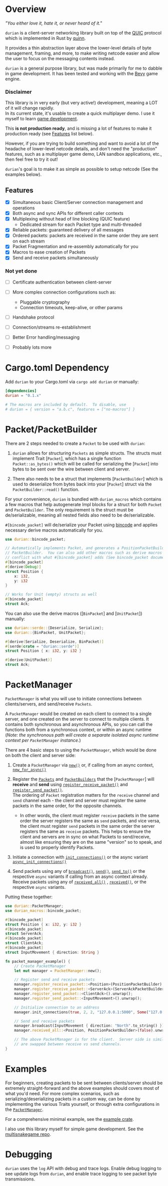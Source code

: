 # Overview
_"You either love it, hate it, or never heard of it."_

`durian` is a client-server networking library built on top of the [QUIC](https://en.wikipedia.org/wiki/QUIC) protocol which is
implemented in Rust by [quinn](https://github.com/quinn-rs/quinn).

It provides a thin abstraction layer above the lower-level details of byte management,
framing, and more, to make writing netcode easier and allow the user to focus on the messaging
contents instead.

`durian` is a general purpose library, but was made primarily for me to dabble in game development.  It has been
tested and working with the [Bevy](https://bevyengine.org/) game engine.

### Disclaimer
This library is in very early (but very active!) development, meaning a LOT of it will change rapidly.  
In its current state, it's usable to create a quick multiplayer demo.  I use it myself to learn [game
development](https://github.com/spoorn/multisnakegame).

This __is not production ready__, and is missing a lot of features to make it production ready (see [Features](#features) list below).

However, if you are trying to build something and want to avoid a lot of the headache of lower-level netcode details,
and don't need the "production" features, such as a multiplayer game demo, LAN sandbox applications, etc., then feel
free to try it out!  

`durian`'s goal is to make it as simple as possible to setup netcode (See the examples below).

## Features

* [x] Simultaneous basic Client/Server connection management and operations
* [x] Both async and sync APIs for different caller contexts
* [x] Multiplexing without head of line blocking (QUIC feature)
  * Dedicated stream for each Packet type and multi-threaded
* [x] Reliable packets: guaranteed delivery of all messages
* [x] Ordered packets: packets are received in the same order they are sent on each stream 
* [x] Packet Fragmentation and re-assembly automatically for you
* [x] Macros to ease creation of Packets
* [x] Send and receive packets simultaneously

### Not yet done

* [ ] Certificate authentication between client-server
* [ ] More complex connection configurations such as:
  * Pluggable cryptography
  * Connection timeouts, keep-alive, or other params
* [ ] Handshake protocol
* [ ] Connection/streams re-establishment
* [ ] Better Error handling/messaging
* [ ] Probably lots more


# Cargo.toml Dependency

Add `durian` to your Cargo.toml via `cargo add durian` or manually:

```toml
[dependencies]
durian = "0.1.x"

# The macros are included by default.  To disable, use
# durian = { version = "a.b.c", features = ["no-macros"] }
```

# Packet/PacketBuilder

There are 2 steps needed to create a `Packet` to be used with `durian`:

1. `durian` allows for structuring `Packets` as simple structs.  The structs must implement
   Trait [`Packet`], which has a single function `Packet::as_bytes()` which will be called for
   serializing the [`Packet`] into bytes to be sent over the wire between client and server.

2. There also needs to be a struct that implements [`PacketBuilder`] which is used to
   deserialize from bytes back into your [`Packet`] struct via the `PacketBuilder::read()`
   function.

For your convenience, `durian` is bundled with `durian_macros` which contains a few macros that
help autogenerate Impl blocks for a struct for both `Packet` and `PacketBuilder`.  The only
requirement is the struct must be de/serializable, meaning all nested fields also need to be
de/serializable.

`#[bincode_packet]` will de/serialize your Packet using [bincode](https://github.com/bincode-org/bincode) and applies necessary derive
macros automatically for you.
```rust
use durian::bincode_packet;

// Automatically implements Packet, and generates a PositionPacketBuilder that implements 
// PacketBuilder.  You can also add other macros such as derive macros so long s they don't
// conflict with what #[bincode_packet] adds (See bincode_packet documentation).
#[bincode_packet]
#[derive(Debug)]
struct Position {
    x: i32,
    y: i32
}

// Works for Unit (empty) structs as well
#[bincode_packet]
struct Ack;
```

You can also use the derive macros ([`BinPacket`] and [`UnitPacket`]) manually:

```rust
use durian::serde::{Deserialize, Serialize};
use durian::{BinPacket, UnitPacket};

#[derive(Serialize, Deserialize, BinPacket)]
#[serde(crate = "durian::serde")]
struct Position { x: i32, y: i32 }

#[derive(UnitPacket)]
struct Ack;
```


# PacketManager

`PacketManager` is what you will use to initiate connections between clients/servers, and
send/receive `Packets`.

A `PacketManager` would be created on each client to connect to a
single server, and one created on the server to connect to multiple clients. It contains both
synchronous and asynchronous APIs, so you can call the functions both from a synchronous
context, or within an async runtime (_Note: the synchronous path will create a separate
isolated async runtime context per `PacketManager` instance._)

There are 4 basic steps to using the `PacketManager`, which would be done on both the client
and server side:

1. Create a `PacketManager` via [`new()`](`PacketManager::new()`) or, if calling from an async context, [`new_for_async()`](`Packetmanager::new_for_async()`)

2. Register the [`Packets`](`Packet`) and [`PacketBuilders`](`PacketBuilder`) that the [`PacketManager`] will __receive__
   and __send__ using [`register_receive_packet()`](`PacketManager::register_receive_packet()`) and [`register_send_packet()`](`PacketManager::register_send_packet()`).  
   The ordering of `Packet` registration matters for the `receive` channel and
   `send` channel each - the client and server must register the same packets in the same order,
   for the opposite channels.
    - In other words, the client must register `receive` packets in the
      same order the server registers the same as `send` packets, and vice versa, the client must
      register `send` packets in the same order the server registers the same as `receive` packets.
      This helps to ensure the client and servers are in sync on what Packets to send/receive, almost
      like ensuring they are on the same "version" so to speak, and is used to properly identify
      Packets.

3. Initiate a connection with [`init_connections()`](`PacketManager::init_connections()`) or the async variant
   [`async_init_connections()`](`PacketManager::async_init_connections()`)

4. Send packets using any of [`broadcast()`](`PacketManager::broadcast()`), [`send()`](`PacketManager::send()`), [`send_to()`](`PacketManager::send_to()`)
   or the respective `async` variants if calling from an async context already.  Receive packets
   using any of [`received_all()`](`PacketManager::received_all()`) , [`received()`](`PacketManager::received()`), or the respective
   `async` variants.

Putting these together:

```rust
use durian::PacketManager;
use durian_macros::bincode_packet;

#[bincode_packet]
struct Position { x: i32, y: i32 }
#[bincode_packet]
struct ServerAck;
#[bincode_packet]
struct ClientAck;
#[bincode_packet]
struct InputMovement { direction: String }

fn packet_manager_example() {
    // Create PacketManager
    let mut manager = PacketManager::new();

    // Register send and receive packets
    manager.register_receive_packet::<Position>(PositionPacketBuilder).unwrap();
    manager.register_receive_packet::<ServerAck>(ServerAckPacketBuilder).unwrap();
    manager.register_send_packet::<ClientAck>().unwrap();
    manager.register_send_packet::<InputMovement>().unwrap();

    // Initialize connection to an address
    manager.init_connections(true, 2, 2, "127.0.0.1:5000", Some("127.0.0.1:5001"), 0, None).unwrap();

    // Send and receive packets
    manager.broadcast(InputMovement { direction: "North".to_string() }).unwrap();
    manager.received_all::<Position, PositionPacketBuilder>(false).unwrap();

    // The above PacketManager is for the client.  Server side is similar except the packets
    // are swapped between receive vs send channels.
}
```


# Examples

For beginners, creating packets to be sent between clients/server should be extremely straight-forward
and the above examples should covers most of what you'd need.  For more complex scenarios, such as
serializing/deserializing packets in a custom way, can be done by implementing the various Traits
yourself, or through extra configurations in the [`PacketManager`](PacketManager).

For a comprehensive minimal example, see the [example crate](https://github.com/spoorn/durian/tree/main/example).

I also use this library myself for simple game development.  See the [multisnakegame repo](https://github.com/spoorn/multisnakegame).

# Debugging

`durian` uses the `log` API with debug and trace logs.  Enable debug logging to see update logs
from `durian`, and enable trace logging to see packet byte transmissions.
